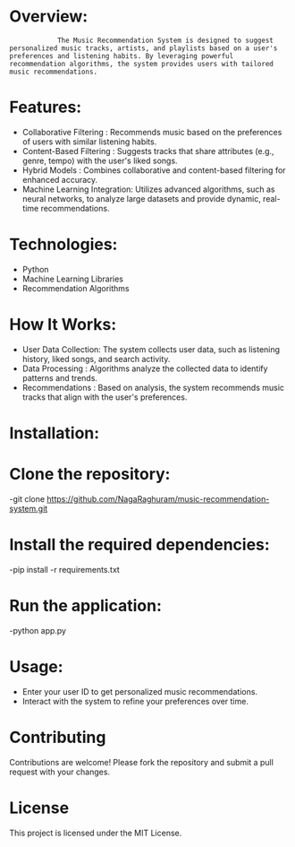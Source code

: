 # Overview:
                The Music Recommendation System is designed to suggest personalized music tracks, artists, and playlists based on a user's preferences and listening habits. By leveraging powerful recommendation algorithms, the system provides users with tailored music recommendations.

# Features:
- Collaborative Filtering     : Recommends music based on the preferences of users with similar listening habits.
- Content-Based Filtering     : Suggests tracks that share attributes (e.g., genre, tempo) with the user's liked songs.
- Hybrid Models               : Combines collaborative and content-based filtering for enhanced accuracy.
- Machine Learning Integration: Utilizes advanced algorithms, such as neural networks, to analyze large datasets and provide dynamic, real-time recommendations.

# Technologies:
- Python
- Machine Learning Libraries 
- Recommendation Algorithms

# How It Works:
- User Data Collection: The system collects user data, such as listening history, liked songs, and search activity.
- Data Processing     : Algorithms analyze the collected data to identify patterns and trends.
- Recommendations     : Based on analysis, the system recommends music tracks that align with the user's preferences.

# Installation:
# Clone the repository:
  -git clone https://github.com/NagaRaghuram/music-recommendation-system.git
# Install the required dependencies:
  -pip install -r requirements.txt
# Run the application:
  -python app.py

# Usage:
- Enter your user ID to get personalized music recommendations.
- Interact with the system to refine your preferences over time.

# Contributing
  Contributions are welcome! Please fork the repository and submit a pull request with your changes.

# License
   This project is licensed under the MIT License.

